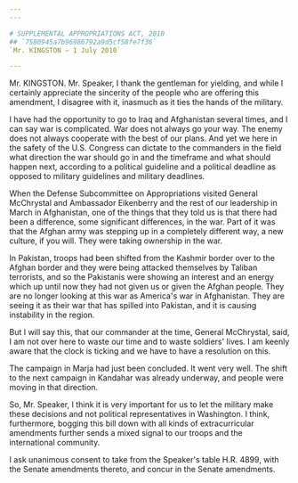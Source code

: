 ```yaml
---
---

# SUPPLEMENTAL APPROPRIATIONS ACT, 2010
## `7580945a7b96986792a9d5cf58fe7f36`
`Mr. KINGSTON — 1 July 2010`

---
```



Mr. KINGSTON. Mr. Speaker, I thank the gentleman for yielding, and 
while I certainly appreciate the sincerity of the people who are 
offering this amendment, I disagree with it, inasmuch as it ties the 
hands of the military.

I have had the opportunity to go to Iraq and Afghanistan several 
times, and I can say war is complicated. War does not always go your 
way. The enemy does not always cooperate with the best of our plans. 
And yet we here in the safety of the U.S. Congress can dictate to the 
commanders in the field what direction the war should go in and the 
timeframe and what should happen next, according to a political 
guideline and a political deadline as opposed to military guidelines 
and military deadlines.

When the Defense Subcommittee on Appropriations visited General 
McChrystal and Ambassador Eikenberry and the rest of our leadership in 
March in Afghanistan, one of the things that they told us is that there 
had been a difference, some significant differences, in the war. Part 
of it was that the Afghan army was stepping up in a completely 
different way, a new culture, if you will. They were taking ownership 
in the war.

In Pakistan, troops had been shifted from the Kashmir border over to 
the Afghan border and they were being attacked themselves by Taliban 
terrorists, and so the Pakistanis were showing an interest and an 
energy which up until now they had not given us or given the Afghan 
people. They are no longer looking at this war as America's war in 
Afghanistan. They are seeing it as their war that has spilled into 
Pakistan, and it is causing instability in the region.

But I will say this, that our commander at the time, General 
McChrystal, said, I am not over here to waste our time and to waste 
soldiers' lives. I am keenly aware that the clock is ticking and we 
have to have a resolution on this.

The campaign in Marja had just been concluded. It went very well. The 
shift to the next campaign in Kandahar was already underway, and people 
were moving in that direction.

So, Mr. Speaker, I think it is very important for us to let the 
military make these decisions and not political representatives in 
Washington. I think, furthermore, bogging this bill down with all kinds 
of extracurricular amendments further sends a mixed signal to our 
troops and the international community.

I ask unanimous consent to take from the Speaker's table H.R. 4899, 
with the Senate amendments thereto, and concur in the Senate 
amendments.